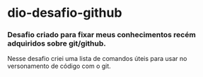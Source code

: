 # dio-desafio-github

### Desafio criado para fixar meus conhecimentos recém adquiridos sobre git/github.

Nesse desafio criei uma lista de comandos úteis para usar no versonamento de código com o git.
